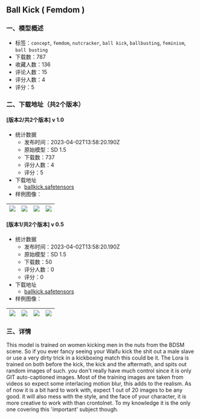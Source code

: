 ## Ball Kick ( Femdom )
### 一、模型概述

- 标签：`concept`, `femdom`, `nutcracker`, `ball kick`, `ballbusting`, `feminism`, `ball busting`
- 下载数：787
- 收藏人数：136
- 评论人数：15
- 评分人数：4
- 评分：5

### 二、下载地址（共2个版本）

#### [版本2/共2个版本] v 1.0

- 统计数据
  - 发布时间：2023-04-02T13:58:20.190Z
  - 原始模型：SD 1.5
  - 下载数：737
  - 评分人数：4
  - 评分：5
- 下载地址
  - [ballkick.safetensors](https://civitai.com/api/download/models/33408)
- 样例图像：

| <img src="https://image.civitai.com/xG1nkqKTMzGDvpLrqFT7WA/a0be2f58-e71c-4677-bf74-6739d2474800/width=450/380663.jpeg" /> | <img src="https://image.civitai.com/xG1nkqKTMzGDvpLrqFT7WA/4bedbb98-4ad5-4888-3874-846feb13e900/width=450/380673.jpeg" /> | <img src="https://image.civitai.com/xG1nkqKTMzGDvpLrqFT7WA/c259dc0e-4fca-44dd-012e-651d1a93a600/width=450/380672.jpeg" /> | <img src="https://image.civitai.com/xG1nkqKTMzGDvpLrqFT7WA/1ceb23f0-3a91-4bed-67f7-140918879f00/width=450/380669.jpeg" /> |
| ---- | ---- | ---- | ---- |

#### [版本1/共2个版本] v 0.5

- 统计数据
  - 发布时间：2023-04-02T13:58:20.190Z
  - 原始模型：SD 1.5
  - 下载数：50
  - 评分人数：0
  - 评分：0
- 下载地址
  - [ballkick.safetensors](https://civitai.com/api/download/models/33768)
- 样例图像：

| <img src="https://image.civitai.com/xG1nkqKTMzGDvpLrqFT7WA/47b81bd8-cb4e-4573-39c7-e47cbd2ebe00/width=450/385324.jpeg" /> | <img src="https://image.civitai.com/xG1nkqKTMzGDvpLrqFT7WA/8eadff20-6003-4972-2ba3-a00dc29f7500/width=450/385323.jpeg" /> | <img src="https://image.civitai.com/xG1nkqKTMzGDvpLrqFT7WA/1f6c5f63-2cbf-4193-9a61-a452390d8200/width=450/385322.jpeg" /> | <img src="https://image.civitai.com/xG1nkqKTMzGDvpLrqFT7WA/5ebb149d-97cb-4eae-6d95-229433174a00/width=450/385321.jpeg" /> |
| ---- | ---- | ---- | ---- |


### 三、详情
<p>This model is trained on women kicking men in the nuts from the BDSM scene. So if you ever fancy seeing your Waifu kick the shit out a male slave or use a very dirty trick in a kickboxing match this could be it. The Lora is trained on both before the kick, the kick and the aftermath, and spits out random images of such. you don't really have much control since it is only GIT auto-captioned images. Most of the training images are taken from videos so expect some interlacing motion blur, this adds to the realism. As of now it is a bit hard to work with, expect 1 out of 20 images to be any good. it will also mess with the style, and the face of your character, it is more creative to work with than crontolnet. To my knowledge it is the only one covering this 'important' subject though.</p>